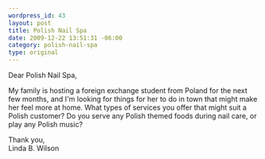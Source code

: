 ```yaml
--- 
wordpress_id: 43
layout: post
title: Polish Nail Spa
date: 2009-12-22 13:51:31 -06:00
category: polish-nail-spa
type: original
---
```

Dear Polish Nail Spa,

My family is hosting a foreign exchange student from Poland for the next few months, and I'm looking for things for her to do in town that might make her feel more at home. What types of services you offer that might suit a Polish customer? Do you serve any Polish themed foods during nail care, or play any Polish music?

Thank you,  
Linda B. Wilson

